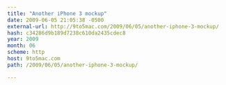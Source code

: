 ```yaml
---
title: "Another iPhone 3 mockup"
date: 2009-06-05 21:05:38 -0500
external-url: http://9to5mac.com/2009/06/05/another-iphone-3-mockup/
hash: c34286d9b189d7238c610da2435cdec8
year: 2009
month: 06
scheme: http
host: 9to5mac.com
path: /2009/06/05/another-iphone-3-mockup/

---
```



